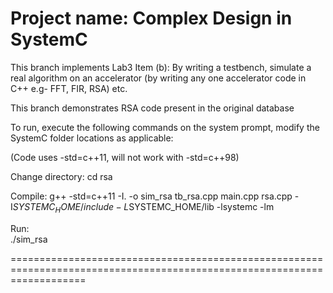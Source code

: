 Project name: Complex Design in SystemC
===========================================================================================================================
This branch implements Lab3 Item (b): By writing a testbench, simulate a real algorithm on an accelerator (by writing any one accelerator code in C++ e.g- FFT, FIR, RSA) etc.

This branch demonstrates RSA code present in the original database

To run, execute the following commands on the system prompt, modify the SystemC folder locations as applicable:

(Code uses -std=c++11, will not work with -std=c++98) 

Change directory:
cd rsa

Compile:
g++ -std=c++11 -I. -o sim_rsa tb_rsa.cpp main.cpp rsa.cpp -I$SYSTEMC_HOME/include -L$SYSTEMC_HOME/lib -lsystemc -lm

Run:    
./sim_rsa

=========================================================================================================================
